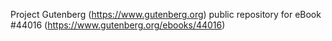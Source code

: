 Project Gutenberg (https://www.gutenberg.org) public repository for eBook #44016 (https://www.gutenberg.org/ebooks/44016)
